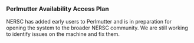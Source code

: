 ### Perlmutter Availability Access Plan

NERSC has added early users to Perlmutter and is in preparation for opening the 
system to the broader NERSC community. We are still working to identify issues
on the machine and fix them. 
